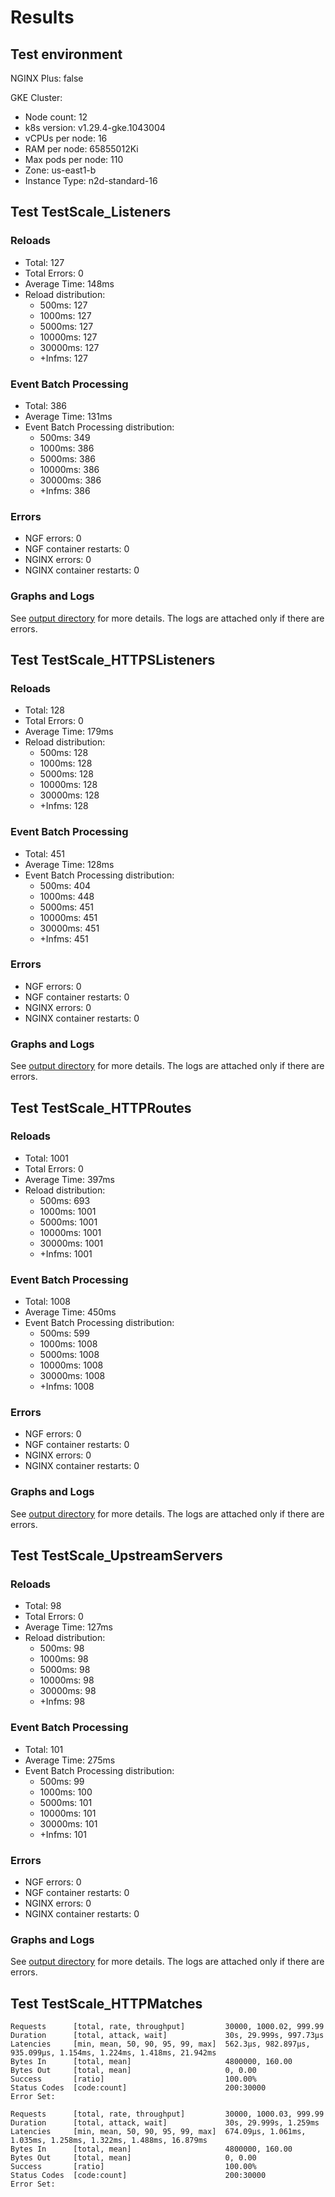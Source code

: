 # Results

## Test environment

NGINX Plus: false

GKE Cluster:

- Node count: 12
- k8s version: v1.29.4-gke.1043004
- vCPUs per node: 16
- RAM per node: 65855012Ki
- Max pods per node: 110
- Zone: us-east1-b
- Instance Type: n2d-standard-16

## Test TestScale_Listeners

### Reloads

- Total: 127
- Total Errors: 0
- Average Time: 148ms
- Reload distribution:
	- 500ms: 127
	- 1000ms: 127
	- 5000ms: 127
	- 10000ms: 127
	- 30000ms: 127
	- +Infms: 127

### Event Batch Processing

- Total: 386
- Average Time: 131ms
- Event Batch Processing distribution:
	- 500ms: 349
	- 1000ms: 386
	- 5000ms: 386
	- 10000ms: 386
	- 30000ms: 386
	- +Infms: 386

### Errors

- NGF errors: 0
- NGF container restarts: 0
- NGINX errors: 0
- NGINX container restarts: 0

### Graphs and Logs

See [output directory](./TestScale_Listeners) for more details.
The logs are attached only if there are errors.

## Test TestScale_HTTPSListeners

### Reloads

- Total: 128
- Total Errors: 0
- Average Time: 179ms
- Reload distribution:
	- 500ms: 128
	- 1000ms: 128
	- 5000ms: 128
	- 10000ms: 128
	- 30000ms: 128
	- +Infms: 128

### Event Batch Processing

- Total: 451
- Average Time: 128ms
- Event Batch Processing distribution:
	- 500ms: 404
	- 1000ms: 448
	- 5000ms: 451
	- 10000ms: 451
	- 30000ms: 451
	- +Infms: 451

### Errors

- NGF errors: 0
- NGF container restarts: 0
- NGINX errors: 0
- NGINX container restarts: 0

### Graphs and Logs

See [output directory](./TestScale_HTTPSListeners) for more details.
The logs are attached only if there are errors.

## Test TestScale_HTTPRoutes

### Reloads

- Total: 1001
- Total Errors: 0
- Average Time: 397ms
- Reload distribution:
	- 500ms: 693
	- 1000ms: 1001
	- 5000ms: 1001
	- 10000ms: 1001
	- 30000ms: 1001
	- +Infms: 1001

### Event Batch Processing

- Total: 1008
- Average Time: 450ms
- Event Batch Processing distribution:
	- 500ms: 599
	- 1000ms: 1008
	- 5000ms: 1008
	- 10000ms: 1008
	- 30000ms: 1008
	- +Infms: 1008

### Errors

- NGF errors: 0
- NGF container restarts: 0
- NGINX errors: 0
- NGINX container restarts: 0

### Graphs and Logs

See [output directory](./TestScale_HTTPRoutes) for more details.
The logs are attached only if there are errors.

## Test TestScale_UpstreamServers

### Reloads

- Total: 98
- Total Errors: 0
- Average Time: 127ms
- Reload distribution:
	- 500ms: 98
	- 1000ms: 98
	- 5000ms: 98
	- 10000ms: 98
	- 30000ms: 98
	- +Infms: 98

### Event Batch Processing

- Total: 101
- Average Time: 275ms
- Event Batch Processing distribution:
	- 500ms: 99
	- 1000ms: 100
	- 5000ms: 101
	- 10000ms: 101
	- 30000ms: 101
	- +Infms: 101

### Errors

- NGF errors: 0
- NGF container restarts: 0
- NGINX errors: 0
- NGINX container restarts: 0

### Graphs and Logs

See [output directory](./TestScale_UpstreamServers) for more details.
The logs are attached only if there are errors.

## Test TestScale_HTTPMatches

```text
Requests      [total, rate, throughput]         30000, 1000.02, 999.99
Duration      [total, attack, wait]             30s, 29.999s, 997.73µs
Latencies     [min, mean, 50, 90, 95, 99, max]  562.3µs, 982.897µs, 935.099µs, 1.154ms, 1.224ms, 1.418ms, 21.942ms
Bytes In      [total, mean]                     4800000, 160.00
Bytes Out     [total, mean]                     0, 0.00
Success       [ratio]                           100.00%
Status Codes  [code:count]                      200:30000  
Error Set:
```
```text
Requests      [total, rate, throughput]         30000, 1000.03, 999.99
Duration      [total, attack, wait]             30s, 29.999s, 1.259ms
Latencies     [min, mean, 50, 90, 95, 99, max]  674.09µs, 1.061ms, 1.035ms, 1.258ms, 1.322ms, 1.488ms, 16.879ms
Bytes In      [total, mean]                     4800000, 160.00
Bytes Out     [total, mean]                     0, 0.00
Success       [ratio]                           100.00%
Status Codes  [code:count]                      200:30000  
Error Set:
```
